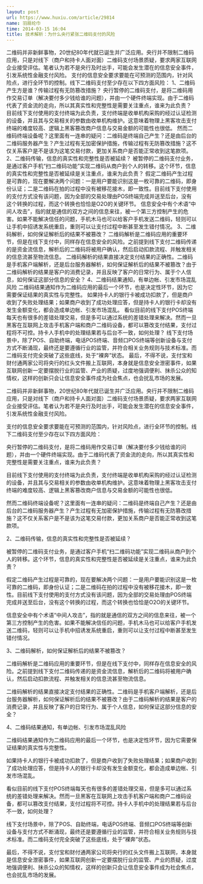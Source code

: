 ```yaml
---
layout: post
url: https://www.huxiu.com/article/29814
name: 羽扇纶巾
time: 2014-03-15 16:04
title: 技术解析：为什么央行紧张二维码支付的风险
---
```

二维码并非新鲜事物，20世纪80年代就已诞生并广泛应用。央行并不限制二维码应用，只是对线下（商户和持卡人面对面）二维码支付场景质疑，要求两家互联网企业接受评估。笔者认为若不是央行及时出手，可能会发生潜在的信息安全事件，引发系统性金融支付风险。 支付的信息安全要求要能在可预测的范围内，针对风险点，进行全环节的控制。线下二维码支付至少存在以下四方面风险： 1、二维码产生方是谁？传输过程有无防篡改措施？ 央行暂停的二维码支付，是将二维码用作交易订单（解决要付多少钱给谁的问题），并由一个硬件终端实现。由于二维码代表了资金流的走向，所以其真实性和完整性是需要关注重点，谁来为此负责？ 目前线下支付使用的支付终端为此负责，支付终端是收单机构采购的经过认证检测的设备，并且其与交易相关的参数由收单机构维护。这意味着物理上黑客攻击支付终端的难度较高、逻辑上黑客篡改商户信息与交易金额的可能性也很低。 然而二维码终端设备呢？这里面有一连串的疑问：二维码是终端自己产生？还是由后台的二维码服务器产生？产生过程有无加密保护措施，传输过程有无防篡改措施？这不仅关系客户是不是该为这笔交易付款，更加关系商户是否能正常收到这笔款项。 2、二维码传输，信息的真实性和完整性是否被延续？ 被暂停的二维码支付业务，是通过客户手机“扫二维码功能”实现二维码从商户到个人的转移。这个环节，信息的真实性和完整性是否被延续是关注重点，谁来为此负责？ 假定二维码产生过程是可靠的，现在要解决两个问题：一是用户要能识别这是一枚可靠的二维码，即身份认证；二是二维码在拍的过程中没有被移花接木，即一致性。目前线下支付使用的支付方式没有该问题，因为全部的交易处理由POS终端完成并送至后台，没有这个转换的过程，而这个转换也恰恰是O2O的关键环节。 信息安全中有个术语“中间人攻击”，指的就是通信的双方之间的信息来往，被一个第三方控制产生的危害。如果不能解决信任的问题，手机木马也可以给客户手机发送二维码，轻则可以让手机中招诱发系统重启，重则可以让支付过程中断甚至发生错付情况。 3、二维码解析，如何保证解析后的结果不被篡改？ 二维码解析是二维码应用的重要环节，但是在线下支付中，同样存在信息安全的风险。之前提到线下支付二维码传递的是资金流信息，解析后的二维码将被用户确认，然后启动扣款流程、并触发相关的信息流甚至物流信息。 二维码解析的结果直接决定支付结果的正确性。二维码是手机客户端解析，还是后台服务器解析，如何保证解析后的结果不被篡改？由于二维码解析的结果是客户的消费记录，并且反映了客户的日常行为、属于个人信息，如何保证这部分信息的安全？ 4、二维码结果通知，有单边帐、引发市场混乱风险 二维码结果通知作为二维码应用的最后一个环节，也是决定性环节，因为它需要保证结果的真实性与完整性。 如果持卡人的银行卡被成功扣款了，但是商户收到了失败处理结果；如果商户收到了成功处理应答，但是持卡人的银行卡却没有发生金额变化，都会造成单边帐、引发市场混乱。 看似目前的线下支付POS终端每天也有很多的差错处理交易，但是多可以通过系统的差错处理来解决。然而一旦黑客在互联网上攻击手机客户端和商户二维码设备，都可以篡改支付结果，支付过程将不可控。持卡人手机中的处理结果若与后台不一致，如何处理？ 线下支付场景中，除了POS、自助终端，电话POS终端、音频口POS终端等创新设备与支付方式不断涌现，最终还是要遵循行业的监管，并符合相关业务规则与技术标准。而二维码支付完全突破了这些底线，处于“裸奔”状态。 最后，不得不说，支付宝和财付通两家公司将央行的红头文件搬上互联网，本身就是信息安全泄密事件，如果互联网创新一定要摆脱行业的监管、产业的质疑，过度地强调便利、抹杀公众的知情权，这样的创新只会让信息安全事件成为社会焦点，也会扰乱市场的发展。

二维码并非新鲜事物，20世纪80年代就已诞生并广泛应用。央行并不限制二维码应用，只是对线下（商户和持卡人面对面）二维码支付场景质疑，要求两家互联网企业接受评估。笔者认为若不是央行及时出手，可能会发生潜在的信息安全事件，引发系统性金融支付风险。

支付的信息安全要求要能在可预测的范围内，针对风险点，进行全环节的控制。线下二维码支付至少存在以下四方面风险：

央行暂停的二维码支付，是将二维码用作交易订单（解决要付多少钱给谁的问题），并由一个硬件终端实现。由于二维码代表了资金流的走向，所以其真实性和完整性是需要关注重点，谁来为此负责？

目前线下支付使用的支付终端为此负责，支付终端是收单机构采购的经过认证检测的设备，并且其与交易相关的参数由收单机构维护。这意味着物理上黑客攻击支付终端的难度较高、逻辑上黑客篡改商户信息与交易金额的可能性也很低。

然而二维码终端设备呢？这里面有一连串的疑问：二维码是终端自己产生？还是由后台的二维码服务器产生？产生过程有无加密保护措施，传输过程有无防篡改措施？这不仅关系客户是不是该为这笔交易付款，更加关系商户是否能正常收到这笔款项。

2、二维码传输，信息的真实性和完整性是否被延续？

被暂停的二维码支付业务，是通过客户手机“扫二维码功能”实现二维码从商户到个人的转移。这个环节，信息的真实性和完整性是否被延续是关注重点，谁来为此负责？

假定二维码产生过程是可靠的，现在要解决两个问题：一是用户要能识别这是一枚可靠的二维码，即身份认证；二是二维码在拍的过程中没有被移花接木，即一致性。目前线下支付使用的支付方式没有该问题，因为全部的交易处理由POS终端完成并送至后台，没有这个转换的过程，而这个转换也恰恰是O2O的关键环节。

信息安全中有个术语“中间人攻击”，指的就是通信的双方之间的信息来往，被一个第三方控制产生的危害。如果不能解决信任的问题，手机木马也可以给客户手机发送二维码，轻则可以让手机中招诱发系统重启，重则可以让支付过程中断甚至发生错付情况。

3、二维码解析，如何保证解析后的结果不被篡改？

二维码解析是二维码应用的重要环节，但是在线下支付中，同样存在信息安全的风险。之前提到线下支付二维码传递的是资金流信息，解析后的二维码将被用户确认，然后启动扣款流程、并触发相关的信息流甚至物流信息。

二维码解析的结果直接决定支付结果的正确性。二维码是手机客户端解析，还是后台服务器解析，如何保证解析后的结果不被篡改？由于二维码解析的结果是客户的消费记录，并且反映了客户的日常行为、属于个人信息，如何保证这部分信息的安全？

4、二维码结果通知，有单边帐、引发市场混乱风险

二维码结果通知作为二维码应用的最后一个环节，也是决定性环节，因为它需要保证结果的真实性与完整性。

如果持卡人的银行卡被成功扣款了，但是商户收到了失败处理结果；如果商户收到了成功处理应答，但是持卡人的银行卡却没有发生金额变化，都会造成单边帐、引发市场混乱。

看似目前的线下支付POS终端每天也有很多的差错处理交易，但是多可以通过系统的差错处理来解决。然而一旦黑客在互联网上攻击手机客户端和商户二维码设备，都可以篡改支付结果，支付过程将不可控。持卡人手机中的处理结果若与后台不一致，如何处理？

线下支付场景中，除了POS、自助终端，电话POS终端、音频口POS终端等创新设备与支付方式不断涌现，最终还是要遵循行业的监管，并符合相关业务规则与技术标准。而二维码支付完全突破了这些底线，处于“裸奔”状态。

最后，不得不说，支付宝和财付通两家公司将央行的红头文件搬上互联网，本身就是信息安全泄密事件，如果互联网创新一定要摆脱行业的监管、产业的质疑，过度地强调便利、抹杀公众的知情权，这样的创新只会让信息安全事件成为社会焦点，也会扰乱市场的发展。

